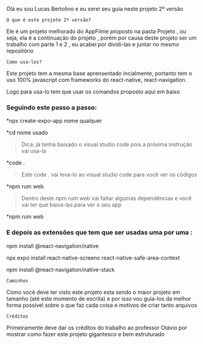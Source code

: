 Olá eu sou Lucas Bertolino e eu serei seu guia neste projeto 2º versão

``O que é este projeto 2º versão?``

Ele é um projeto melhorado do AppFilme proposto na pasta Projeto , ou seja, 
ela é a continuação do projeto , porém por causa deste projeto ser um trabalho 
com parte 1 e 2 , eu acabei por dividi-las e juntar no mesmo repositório 

``Como usa-los?``

Este projeto tem a mesma base aprensentado incialmente, portanto tem o uso 
100% javascript com frameworks do react-native, react-navigation.

Logo para usa-lo tem que usar os comandos proposto aqui em baixo

### Seguindo este passo a passo: 

*npx create-expo-app nome qualquer

*cd nome usado

>Dica: já tenha baixado o visual studio code pois a próxima instrução vai usa-la

*code .

>Este code . vai leva-lo ao visual studio code para você ver os códigos

*npm rum web

>Dentro deste npm rum web vai faltar algumas dependências e você vai ter que baixa-las para ver o seu app

*npm rum web

### E depois as extensões que tem que ser usadas uma por uma : 

npm install @react-navigation/native

npx expo install react-native-screens react-native-safe-area-context

npm install @react-navigation/native-stack

``Caminhos``

Como você deve ter visto este projeto esta sendo o maior projeto em tamanho (até este momento de escrita) e por isso vou guia-los da melhor forma possível sobre o que faz cada coisa e motivos de criar tanto arquivos


``Créditos``

Primeiramente deve dar os créditos do trabalho ao professor Otávio por mostrar como fazer este projeto gigantesco e bem estruturado


